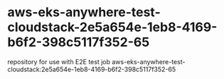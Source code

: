 # aws-eks-anywhere-test-cloudstack-2e5a654e-1eb8-4169-b6f2-398c5117f352-65
repository for use with E2E test job aws-eks-anywhere-test-cloudstack:2e5a654e-1eb8-4169-b6f2-398c5117f352-65
